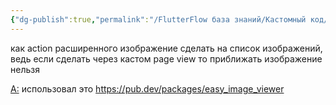 ```yaml
---
{"dg-publish":true,"permalink":"/FlutterFlow база знаний/Кастомный код/Как action расширенного изображение сделать на список изображений/","created":"2025-01-17T09:27:48.000-03:00","updated":"2025-01-17T09:29:04.805-03:00"}
---
```


как action расширенного изображение сделать на список изображений, ведь если сделать через кастом page view то приближать изображение нельзя

[A:](https://t.me/jrustick) использовал это https://pub.dev/packages/easy_image_viewer 